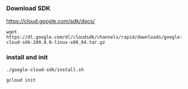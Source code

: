 
### Download SDK
https://cloud.google.com/sdk/docs/

~~~~
wget https://dl.google.com/dl/cloudsdk/channels/rapid/downloads/google-cloud-sdk-209.0.0-linux-x86_64.tar.gz
~~~~

### install and init

~~~~
./google-cloud-sdk/install.sh

gcloud init
~~~~
